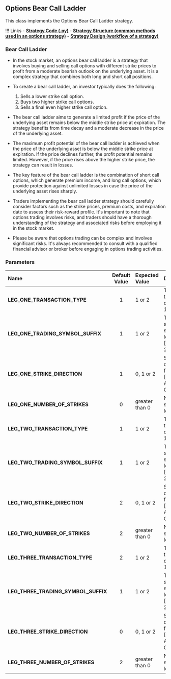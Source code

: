 ## Options Bear Call Ladder

This class implements the Options Bear Call Ladder strategy.

!!! Links
    - **[Strategy Code (.py)](https://github.com/algobulls/pyalgostrategypool/blob/master/pyalgostrategypool/options_bear_call_ladder.py)**
    - **[Strategy Structure (common methods used in an options strategy)](common_options_strategy.md)**
    - **[Strategy Design (workflow of a strategy)](../pyalgotrad/structure.md)**

### Bear Call Ladder
- In the stock market, an options bear call ladder is a strategy that involves buying and selling call options with different strike prices to profit from a moderate bearish outlook on the underlying asset. It is a complex strategy that combines both long and short call positions.

- To create a bear call ladder, an investor typically does the following:
    1. Sells a lower strike call option.
    2. Buys two higher strike call options.
    3. Sells a final even higher strike call option.

- The bear call ladder aims to generate a limited profit if the price of the underlying asset remains below the middle strike price at expiration. The strategy benefits from time decay and a moderate decrease in the price of the underlying asset.

- The maximum profit potential of the bear call ladder is achieved when the price of the underlying asset is below the middle strike price at expiration. If the price declines further, the profit potential remains limited. However, if the price rises above the higher strike price, the strategy can result in losses.

- The key feature of the bear call ladder is the combination of short call options, which generate premium income, and long call options, which provide protection against unlimited losses in case the price of the underlying asset rises sharply.

- Traders implementing the bear call ladder strategy should carefully consider factors such as the strike prices, premium costs, and expiration date to assess their risk-reward profile. It's important to note that options trading involves risks, and traders should have a thorough understanding of the strategy and associated risks before employing it in the stock market.

- Please be aware that options trading can be complex and involves significant risks. It's always recommended to consult with a qualified financial advisor or broker before engaging in options trading activities.


### Parameters

| Name                                | Default Value  | Expected Value     | Description                                                        |
|:------------------------------------|:--------------:|:-------------------|:-------------------------------------------------------------------|
| **LEG_ONE_TRANSACTION_TYPE**        |       1        | 1 or 2             | Transaction type for leg one. [BUY: 1, SELL: 2]                    |
| **LEG_ONE_TRADING_SYMBOL_SUFFIX**   |       1        | 1 or 2             | Trading symbol suffix for leg one. [CE: 1,  PE: 2]                 |
| **LEG_ONE_STRIKE_DIRECTION**        |       1        | 0, 1 or 2          | Strike direction for leg one. [ITM: 0, ATM: 1,  OTM: 2]            |
| **LEG_ONE_NUMBER_OF_STRIKES**       |       0        | greater than 0     | Number of strikes for leg one.                                     |
| **LEG_TWO_TRANSACTION_TYPE**        |       1        | 1 or 2             | Transaction type for leg one. [BUY: 1, SELL: 2]                    |
| **LEG_TWO_TRADING_SYMBOL_SUFFIX**   |       1        | 1 or 2             | Trading symbol suffix for leg one. [CE: 1,  PE: 2]                 |
| **LEG_TWO_STRIKE_DIRECTION**        |       2        | 0, 1 or 2          | Strike direction for leg one. [ITM: 0, ATM: 1,  OTM: 2]            |
| **LEG_TWO_NUMBER_OF_STRIKES**       |       2        | greater than 0     | Number of strikes for leg one.                                     |
| **LEG_THREE_TRANSACTION_TYPE**      |       2        | 1 or 2             | Transaction type for leg one. [BUY: 1, SELL: 2]                    |
| **LEG_THREE_TRADING_SYMBOL_SUFFIX** |       1        | 1 or 2             | Trading symbol suffix for leg one. [CE: 1,  PE: 2]                 |
| **LEG_THREE_STRIKE_DIRECTION**      |       0        | 0, 1 or 2          | Strike direction for leg one. [ITM: 0, ATM: 1,  OTM: 2]            |
| **LEG_THREE_NUMBER_OF_STRIKES**     |       2        | greater than 0     | Number of strikes for leg one.                                     |



